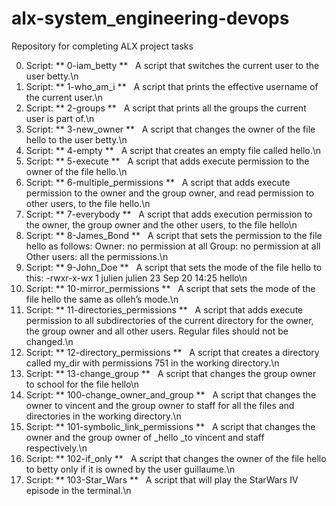 # alx-system_engineering-devops
Repository for completing ALX project tasks

0. Script: ** 0-iam_betty **
&nbsp;&nbsp;A script that switches the current user to the user betty.\n
1. Script: ** 1-who_am_i **
&nbsp;&nbsp;A script that prints the effective username of the current user.\n
2. Script: ** 2-groups **
&nbsp;&nbsp;A script that prints all the groups the current user is part of.\n
3. Script: ** 3-new_owner **
&nbsp;&nbsp;A script that changes the owner of the file hello to the user betty.\n
4. Script: ** 4-empty **
&nbsp;&nbsp;A script that creates an empty file called hello.\n
5. Script: ** 5-execute **
&nbsp;&nbsp;A script that adds execute permission to the owner of the file hello.\n
6. Script: ** 6-multiple_permissions **
&nbsp;&nbsp;A script that adds execute permission to the owner and the group owner, and read permission to other users, to the file hello.\n
7. Script: ** 7-everybody **
&nbsp;&nbsp;A script that adds execution permission to the owner, the group owner and the other users, to the file hello\n
8. Script: ** 8-James_Bond **
&nbsp;&nbsp;A script that sets the permission to the file hello as follows:
    Owner: no permission at all
    Group: no permission at all
    Other users: all the permissions.\n
9. Script: ** 9-John_Doe **
&nbsp;&nbsp;A script that sets the mode of the file hello to this: -rwxr-x-wx 1 julien julien 23 Sep 20 14:25 hello\n
10. Script: ** 10-mirror_permissions **
&nbsp;&nbsp;A script that sets the mode of the file hello the same as olleh’s mode.\n
11. Script: ** 11-directories_permissions **
&nbsp;&nbsp;A script that adds execute permission to all subdirectories of the current directory for the owner, the group owner and all other users. Regular files should not be changed.\n
12. Script: ** 12-directory_permissions **
&nbsp;&nbsp;A script that creates a directory called my_dir with permissions 751 in the working directory.\n
13. Script: ** 13-change_group **
&nbsp;&nbsp;A script that changes the group owner to school for the file hello\n
14. Script: ** 100-change_owner_and_group **
&nbsp;&nbsp;A script that changes the owner to vincent and the group owner to staff for all the files and directories in the working directory.\n
15. Script: ** 101-symbolic_link_permissions **
&nbsp;&nbsp;A script that changes the owner and the group owner of _hello _to vincent and staff respectively.\n
16. Script: ** 102-if_only **
&nbsp;&nbsp;A script that changes the owner of the file hello to betty only if it is owned by the user guillaume.\n
17. Script: ** 103-Star_Wars **
&nbsp;&nbsp;A script that will play the StarWars IV episode in the terminal.\n
